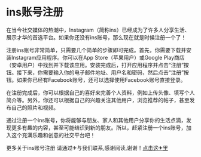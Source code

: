 # ins账号注册

在当今社交媒体的热潮中，Instagram（简称ins）已经成为了许多人分享生活、展示才华的首选平台。如果你还没有ins账号，那么现在就是时候注册一个了！

注册ins账号非常简单，只需要几个简单的步骤即可完成。首先，你需要下载并安装Instagram应用程序。你可以在App Store（苹果用户）或Google Play商店（安卓用户）中找到并下载该应用。安装完成后，打开应用程序并点击“注册”按钮。接下来，你需要输入你的电子邮件地址、用户名和密码，然后点击“注册”按钮。如果你已经有Facebook账号，还可以选择使用Facebook账号直接登录。

在注册完成后，你可以根据自己的喜好来完善个人资料，例如上传头像、填写个人简介等。另外，你还可以根据自己的兴趣关注其他用户，浏览推荐的帖子，甚至发布自己的照片和视频。

通过注册一个ins账号，你将能够与朋友、家人和其他用户分享你的生活点滴，发现更多有趣的内容，甚至可能结识到新的朋友。所以，赶紧注册一个ins账号，加入这个充满乐趣和创意的社交平台吧！

更多关于ins账号注册 请通过✈与我们联系,感谢阅读,谢谢！[点击这✈里](https://t.me/pt99bot)